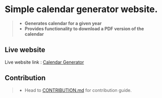 # Simple calendar generator website. 

> - **Generates calendar for a given year**
> - **Provides functionality to download a PDF version of the calendar**

## Live website

Live website link : [Calendar Generator](https://jahir-raihan.github.io/calendar-generator/)

## Contribution

>- Head to [CONTRIBUTION.md](CONTRIBUTION.md) for contribution guide.
